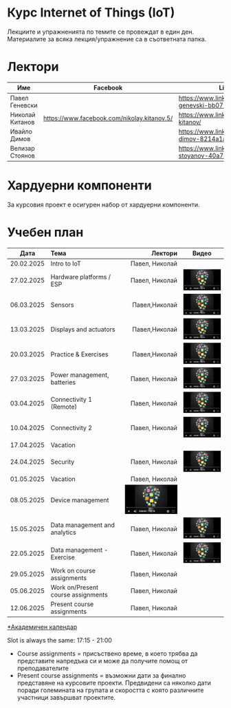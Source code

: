 # Курс Internet of Things (IoT)

Лекциите и упражненията по темите се провеждат в един ден. Материалите за всяка лекция/упражнение са в съответната папка.

# Лектори

| Име | Facebook | LinkedIn |
|----|---|---|
|Павел Геневски | | https://www.linkedin.com/in/pavel-genevski-bb075612/ |
|Николай Китанов | https://www.facebook.com/nikolay.kitanov.5/ | https://www.linkedin.com/in/nikolay-kitanov/ |
|Ивайло Димов | | https://www.linkedin.com/in/ivaylo-dimov-8214a1a9/ |
|Велизар Стоянов | | https://www.linkedin.com/in/velizar-stoyanov-40a7a41b9 |
# Хардуерни компоненти
За курсовия проект е осигурен набор от хардуерни компоненти.

# Учебен план


| Дата         | Тема                                 | Лектори           | Видео |
| -------------|:-------------------------------------| -----------------:|:-----:|
| 20.02.2025   | Intro to IoT                         | Павел, Николай    |       |
| 27.02.2025   | Hardware platforms / ESP             | Павел, Николай    | [![Video](images/iot-on-youtube.png)](https://youtu.be/JuP9YB0plFs) |
| 06.03.2025   | Sensors                              | Павел,Николай  | [![Video](images/iot-on-youtube.png)](https://youtu.be/7YJqtn6doas) |
| 13.03.2025   | Displays and actuators               | Павел,Николай  | [![Video](images/iot-on-youtube.png)](https://youtu.be/6l79UTjuuwg) |
| 20.03.2025   | Practice & Exercises                 | Павел,Николай  | [![Video](images/iot-on-youtube.png)](https://youtu.be/6ZNgmo3pdXg) |
| 27.03.2025   | Power management, batteries          | Павел, Николай | [![Video](images/iot-on-youtube.png)](https://youtu.be/cq97WpIIubA) |
| 03.04.2025   | Connectivity 1 (Remote)              | Павел, Николай    | [![Video](images/iot-on-youtube.png)](https://youtu.be/osHbqO7c6O8) |
| 10.04.2025   | Connectivity 2                       | Павел, Николай    | [![Video](images/iot-on-youtube.png)](https://youtu.be/CGN9f2PfI8I) |
| 17.04.2025   | Vacation                             |    | |
| 24.04.2025   | Security                             | Павел, Николай    | [![Video](images/iot-on-youtube.png)](https://youtu.be/bqQLUAwN6sw) |
| 01.05.2025   | Vacation                             | Павел, Николай    | |
| 08.05.2025   | Device management                    | [![Video](images/iot-on-youtube.png)](https://youtu.be/WwzskAgpshQ)                |       |
| 15.05.2025   | Data management and analytics        | Павел, Николай     | [![Video](images/iot-on-youtube.png)](https://youtu.be/vVaOwJxaxiE) |
| 22.05.2025   | Data management - Exercise           | Павел, Николай     | [![Video](images/iot-on-youtube.png)](https://youtu.be/dwEGtwb0S4E) |
| 29.05.2025   | Work on course assignments           | Павел, Николай     |       |
| 05.06.2025   | Work on/Present course assignments   | Павел, Николай     |       |
| 12.06.2025   | Present course assignments           | Павел, Николай     |       |

[*Академичен календар](https://www.uni-sofia.bg/index.php/bul/studenti/akademichen_kalendar)


Slot is always the same: 17:15 - 21:00


* Course assignments = присъствено време, в което трябва да представите напредъка си и може да получите помощ от преподавателите
* Present course assignments = възможни дати за финално представяне на курсовите проекти. Предвидени са няколко дати поради големината на групата и скоростта с която различните участници завършват проектите.
